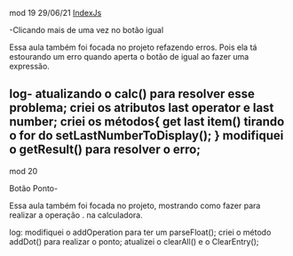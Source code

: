 mod 19                                             29/06/21
[IndexJs](../IndexJs.md)

-Clicando mais de uma vez no botão igual

Essa aula também foi focada no projeto refazendo erros.
Pois ela tá estourando um erro quando aperta o botão de
igual ao fazer uma expressão.

log-
    atualizando o calc() para resolver esse problema;
    criei os atributos last operator e last number;
    criei os métodos{
        get last item() tirando o for do 
        setLastNumberToDisplay();
    }
    modifiquei o getResult() para resolver o erro;
-----------------------------------------------------------
mod 20

Botão Ponto-

Essa aula também foi focada no projeto, mostrando como 
fazer para realizar a operação . na calculadora.

log:
    modifiquei o addOperation para ter um parseFloat();
    criei o método addDot() para realizar o ponto;
    atualizei o clearAll() e o ClearEntry();



